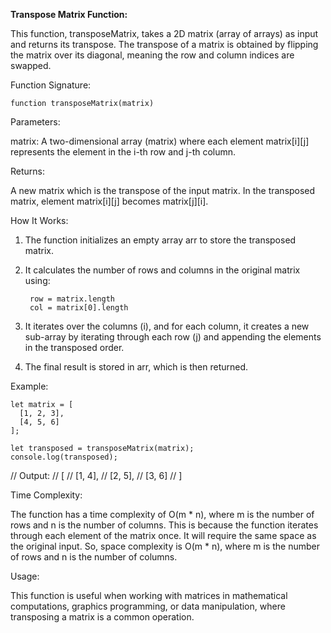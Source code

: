 **Transpose Matrix Function:**

This function, transposeMatrix, takes a 2D matrix (array of arrays) as input and returns its transpose. The transpose of a matrix is obtained by flipping the matrix over its diagonal, meaning the row and column indices are swapped.

Function Signature:

	function transposeMatrix(matrix)
 
Parameters:

matrix: A two-dimensional array (matrix) where each element matrix[i][j] represents the element in the i-th row and j-th column.

Returns:

A new matrix which is the transpose of the input matrix. In the transposed matrix, element matrix[i][j] becomes matrix[j][i].

How It Works:

1. The function initializes an empty array arr to store the transposed matrix.
2. It calculates the number of rows and columns in the original matrix using:
   
		row = matrix.length
		col = matrix[0].length

3. It iterates over the columns (i), and for each column, it creates a new sub-array by iterating through each row (j) and appending the elements in the transposed order.
4. The final result is stored in arr, which is then returned.
   
Example:

	let matrix = [
	  [1, 2, 3],
	  [4, 5, 6]
	];

	let transposed = transposeMatrix(matrix);
	console.log(transposed); 
 
// Output: 
// [
//   [1, 4],
//   [2, 5],
//   [3, 6]
// ]

Time Complexity:

The function has a time complexity of O(m * n), where m is the number of rows and n is the number of columns. This is because the function iterates through each element of the matrix once. It will require the same space as the original input. So, space complexity is O(m * n), where m is the number of rows and n is the number of columns. 

Usage:

This function is useful when working with matrices in mathematical computations, graphics programming, or data manipulation, where transposing a matrix is a common operation.

